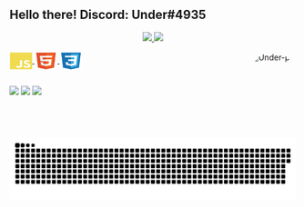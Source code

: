 ## Hello there! Discord: Under#4935
<div align="center">
  <a href="https://github.com/Under-117">
    <img height="180em" src="https://github-readme-stats.vercel.app/api?username=Under-117&show_icons=true&theme=midnight-purple&include_all_commits=true&count_private=true" />
    <img height="180em" src="https://github-readme-stats.vercel.app/api/top-langs/?username=Under-117&layout=compact&langs_count=7&theme=midnight-purple" />
</div>
<div style="display: inline_block"><br>
  <img align="center" alt="Under-Js" height="30" width="40" src="https://raw.githubusercontent.com/devicons/devicon/master/icons/javascript/javascript-plain.svg">
  <img align="center" alt="Under-HTML" height="30" width="40" src="https://raw.githubusercontent.com/devicons/devicon/master/icons/html5/html5-original.svg">
  <img align="center" alt="Under-CSS" height="30" width="40" src="https://raw.githubusercontent.com/devicons/devicon/master/icons/css3/css3-original.svg">
  <img align="right" alt="Under-pic" height="150" style="border-radius:60px;" src="https://cdn.discordapp.com/attachments/537287450314276894/956572013420511302/Under3.jpg">
</div>

##

<div>
  <a href="https://www.youtube.com/channel/UCMK9D7s2CrYtUZak33IwRKA/" target="_blank"><img src="https://img.shields.io/badge/YouTube-FF0000?style=for-the-badge&logo=youtube&logoColor=white" target="_blank"></a>
  <a href="mailto:matheusmarianoe@gmail.com"><img src="https://img.shields.io/badge/-Gmail-%23333?style=for-the-badge&logo=gmail&logoColor=white" target="_blank"></a>
  <a href="https://steamcommunity.com/profiles/76561198219310284/" target="_blank"><img src="https://img.shields.io/badge/Steam-000000?style=for-the-badge&logo=steam&logoColor=white" target="_blank"></a>

  ![Snake animation](https://github.com/Under-117/Under-117/blob/output/github-contribution-grid-snake.svg)

</div>

